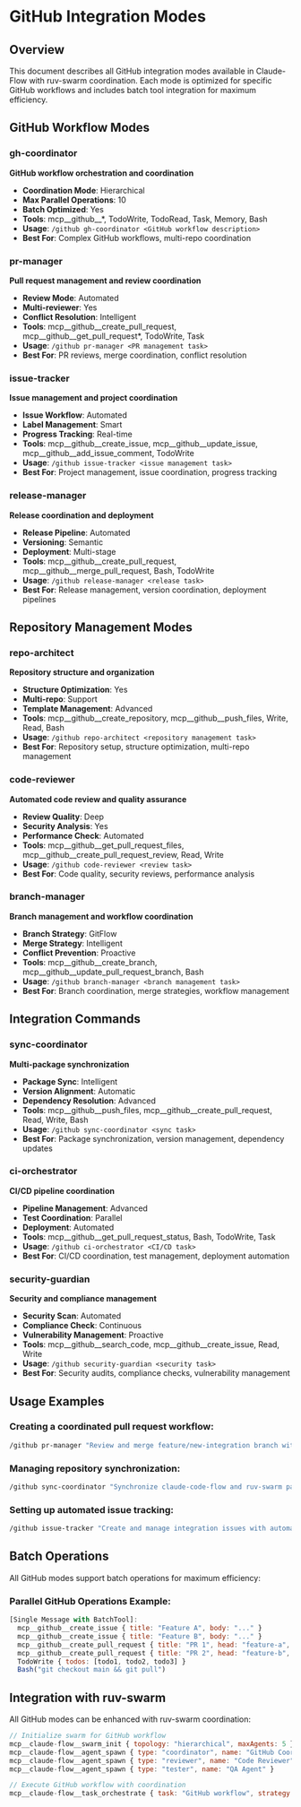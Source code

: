 # GitHub Integration Modes

## Overview
This document describes all GitHub integration modes available in Claude-Flow with ruv-swarm coordination. Each mode is optimized for specific GitHub workflows and includes batch tool integration for maximum efficiency.

## GitHub Workflow Modes

### gh-coordinator
**GitHub workflow orchestration and coordination**
- **Coordination Mode**: Hierarchical
- **Max Parallel Operations**: 10
- **Batch Optimized**: Yes
- **Tools**: mcp__github__*, TodoWrite, TodoRead, Task, Memory, Bash
- **Usage**: `/github gh-coordinator <GitHub workflow description>`
- **Best For**: Complex GitHub workflows, multi-repo coordination

### pr-manager
**Pull request management and review coordination**
- **Review Mode**: Automated
- **Multi-reviewer**: Yes
- **Conflict Resolution**: Intelligent
- **Tools**: mcp__github__create_pull_request, mcp__github__get_pull_request*, TodoWrite, Task
- **Usage**: `/github pr-manager <PR management task>`
- **Best For**: PR reviews, merge coordination, conflict resolution

### issue-tracker
**Issue management and project coordination**
- **Issue Workflow**: Automated
- **Label Management**: Smart
- **Progress Tracking**: Real-time
- **Tools**: mcp__github__create_issue, mcp__github__update_issue, mcp__github__add_issue_comment, TodoWrite
- **Usage**: `/github issue-tracker <issue management task>`
- **Best For**: Project management, issue coordination, progress tracking

### release-manager
**Release coordination and deployment**
- **Release Pipeline**: Automated
- **Versioning**: Semantic
- **Deployment**: Multi-stage
- **Tools**: mcp__github__create_pull_request, mcp__github__merge_pull_request, Bash, TodoWrite
- **Usage**: `/github release-manager <release task>`
- **Best For**: Release management, version coordination, deployment pipelines

## Repository Management Modes

### repo-architect
**Repository structure and organization**
- **Structure Optimization**: Yes
- **Multi-repo**: Support
- **Template Management**: Advanced
- **Tools**: mcp__github__create_repository, mcp__github__push_files, Write, Read, Bash
- **Usage**: `/github repo-architect <repository management task>`
- **Best For**: Repository setup, structure optimization, multi-repo management

### code-reviewer
**Automated code review and quality assurance**
- **Review Quality**: Deep
- **Security Analysis**: Yes
- **Performance Check**: Automated
- **Tools**: mcp__github__get_pull_request_files, mcp__github__create_pull_request_review, Read, Write
- **Usage**: `/github code-reviewer <review task>`
- **Best For**: Code quality, security reviews, performance analysis

### branch-manager
**Branch management and workflow coordination**
- **Branch Strategy**: GitFlow
- **Merge Strategy**: Intelligent
- **Conflict Prevention**: Proactive
- **Tools**: mcp__github__create_branch, mcp__github__update_pull_request_branch, Bash
- **Usage**: `/github branch-manager <branch management task>`
- **Best For**: Branch coordination, merge strategies, workflow management

## Integration Commands

### sync-coordinator
**Multi-package synchronization**
- **Package Sync**: Intelligent
- **Version Alignment**: Automatic
- **Dependency Resolution**: Advanced
- **Tools**: mcp__github__push_files, mcp__github__create_pull_request, Read, Write, Bash
- **Usage**: `/github sync-coordinator <sync task>`
- **Best For**: Package synchronization, version management, dependency updates

### ci-orchestrator
**CI/CD pipeline coordination**
- **Pipeline Management**: Advanced
- **Test Coordination**: Parallel
- **Deployment**: Automated
- **Tools**: mcp__github__get_pull_request_status, Bash, TodoWrite, Task
- **Usage**: `/github ci-orchestrator <CI/CD task>`
- **Best For**: CI/CD coordination, test management, deployment automation

### security-guardian
**Security and compliance management**
- **Security Scan**: Automated
- **Compliance Check**: Continuous
- **Vulnerability Management**: Proactive
- **Tools**: mcp__github__search_code, mcp__github__create_issue, Read, Write
- **Usage**: `/github security-guardian <security task>`
- **Best For**: Security audits, compliance checks, vulnerability management

## Usage Examples

### Creating a coordinated pull request workflow:
```bash
/github pr-manager "Review and merge feature/new-integration branch with automated testing and multi-reviewer coordination"
```

### Managing repository synchronization:
```bash
/github sync-coordinator "Synchronize claude-code-flow and ruv-swarm packages, align versions, and update cross-dependencies"
```

### Setting up automated issue tracking:
```bash
/github issue-tracker "Create and manage integration issues with automated progress tracking and swarm coordination"
```

## Batch Operations

All GitHub modes support batch operations for maximum efficiency:

### Parallel GitHub Operations Example:
```javascript
[Single Message with BatchTool]:
  mcp__github__create_issue { title: "Feature A", body: "..." }
  mcp__github__create_issue { title: "Feature B", body: "..." }
  mcp__github__create_pull_request { title: "PR 1", head: "feature-a", base: "main" }
  mcp__github__create_pull_request { title: "PR 2", head: "feature-b", base: "main" }
  TodoWrite { todos: [todo1, todo2, todo3] }
  Bash("git checkout main && git pull")
```

## Integration with ruv-swarm

All GitHub modes can be enhanced with ruv-swarm coordination:

```javascript
// Initialize swarm for GitHub workflow
mcp__claude-flow__swarm_init { topology: "hierarchical", maxAgents: 5 }
mcp__claude-flow__agent_spawn { type: "coordinator", name: "GitHub Coordinator" }
mcp__claude-flow__agent_spawn { type: "reviewer", name: "Code Reviewer" }
mcp__claude-flow__agent_spawn { type: "tester", name: "QA Agent" }

// Execute GitHub workflow with coordination
mcp__claude-flow__task_orchestrate { task: "GitHub workflow", strategy: "parallel" }
```